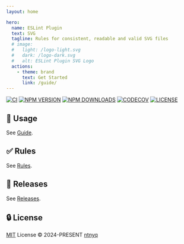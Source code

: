 ```yaml
---
layout: home

hero:
  name: ESLint Plugin
  text: SVG
  tagline: Rules for consistent, readable and valid SVG files
  # image:
  #   light: /logo-light.svg
  #   dark: /logo-dark.svg
  #   alt: ESLint Plugin SVG Logo
  actions:
    - theme: brand
      text: Get Started
      link: /guide/
---
```


<div id="package_status">

[![CI](https://github.com/ntnyq/eslint-plugin-svg/workflows/CI/badge.svg)](https://github.com/ntnyq/eslint-plugin-svg/actions)
[![NPM VERSION](https://img.shields.io/npm/v/eslint-plugin-svg.svg)](https://www.npmjs.com/package/eslint-plugin-svg)
[![NPM DOWNLOADS](https://img.shields.io/npm/dy/eslint-plugin-svg.svg)](https://www.npmjs.com/package/eslint-plugin-svg)
[![CODECOV](https://codecov.io/github/ntnyq/eslint-plugin-svg/branch/main/graph/badge.svg)](https://codecov.io/github/ntnyq/eslint-plugin-svg)
[![LICENSE](https://img.shields.io/github/license/ntnyq/eslint-plugin-svg.svg)](https://github.com/ntnyq/eslint-plugin-svg/blob/main/LICENSE)

</div>

## :book: Usage

See [Guide](./guide/index.md).

## :white_check_mark: Rules

See [Rules](./rules/index.md).

## :book: Releases

See [Releases](https://github.com/ntnyq/eslint-plugin-svg/releases).

## :lock: License

[MIT](https://github.com/ntnyq/eslint-plugin-svg/blob/main/LICENSE) License © 2024-PRESENT [ntnyq](https://github.com/ntnyq)
